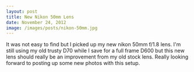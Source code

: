 ```yaml
---
layout: post
title: New Nikon 50mm Lens
date: November 24, 2012
image: /images/posts/nikon-50mm.jpg
--- 
```


It was not easy to find but I picked up my new nikon 50mm f/1.8 lens. I'm still using my old trusty D70 while I save for a full frame D600 but this new lens should really be an improvement from my old stock lens. Really looking forward to posting up some new photos with this setup. 


